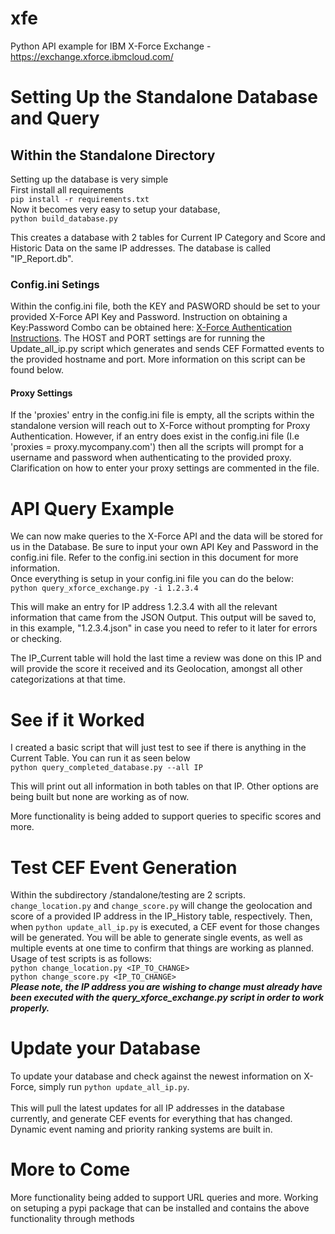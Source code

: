 # xfe
Python API example for IBM X-Force Exchange - https://exchange.xforce.ibmcloud.com/

# Setting Up the Standalone Database and Query
## Within the Standalone Directory 
Setting up the database is very simple  
First install all requirements<br>
`pip install -r requirements.txt` 
<br>
Now it becomes very easy to setup your database,<br>
`python build_database.py`
  
This creates a database with 2 tables for Current IP Category and Score and Historic Data on the same IP addresses. The database is called "IP_Report.db".
### Config.ini Setings
Within the config.ini file, both the KEY and PASWORD should be set to your provided X-Force API Key and Password. Instruction on obtaining a Key:Password Combo can be obtained here: [X-Force Authentication Instructions](https://api.xforce.ibmcloud.com/doc/#auth). The HOST and PORT settings are for running the Update_all_ip.py script which generates and sends CEF Formatted events to the provided hostname and port. More information on this script can be found below. 
#### Proxy Settings
If the 'proxies' entry in the config.ini file is empty, all the scripts within the standalone version will reach out to X-Force without prompting for Proxy Authentication. However, if an entry does exist in the config.ini file (I.e 'proxies = proxy.mycompany.com') then all the scripts will prompt for a username and password when authenticating to the provided proxy. Clarification on how to enter your proxy settings are commented in the file.

# API Query Example
We can now make queries to the X-Force API and the data will be stored for us in the Database. Be sure to input your own API Key and Password in the config.ini file. Refer to the config.ini section in this document for more information.
<br> Once everything is setup in your config.ini file you can do the below:<br>
`python query_xforce_exchange.py -i 1.2.3.4`  

This will make an entry for IP address 1.2.3.4 with all the relevant information that came from the JSON Output. This output will be saved to, in this example, "1.2.3.4.json" in case you need to refer to it later for errors or checking. 

The IP_Current table will hold the last time a review was done on this IP and will provide the score it received and its Geolocation, amongst all other categorizations at that time.

# See if it Worked
I created a basic script that will just test to see if there is anything in the Current Table. You can run it as seen below  
`python query_completed_database.py --all IP`

This will print out all information in both tables on that IP. Other options are being built but none are working as of now.

More functionality is being added to support queries to specific scores and more.

# Test CEF Event Generation
Within the subdirectory /standalone/testing are 2 scripts. `change_location.py` and `change_score.py` will change the geolocation and score of a provided IP address in the IP_History table, respectively. Then, when `python update_all_ip.py` is executed, a CEF event for those changes will be generated. You will be able to generate single events, as well as multiple events at one time to confirm that things are working as planned. Usage of test scripts is as follows:<br>
`python change_location.py <IP_TO_CHANGE>`<br>
`python change_score.py <IP_TO_CHANGE>`<br>
***Please note, the IP address you are wishing to change must already have been executed with the query_xforce_exchange.py script in order to work properly.***

# Update your Database
To update your database and check against the newest information on X-Force, simply run `python update_all_ip.py`. <br><br> This will pull the latest updates for all IP addresses in the database currently, and generate CEF events for everything that has changed. Dynamic event naming and priority ranking systems are built in. 

# More to Come

More functionality being added to support URL queries and more. Working on setuping a pypi package that can be installed and contains the above functionality through methods

